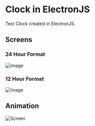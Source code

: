 # Clock in ElectronJS

Text Clock created in ElectronJS.

## Screens

### 24 Hour Format

![image](https://user-images.githubusercontent.com/13375870/64948620-0d841f00-d895-11e9-9154-8806e6f6bf8a.png)

### 12 Hour Format

![image](https://user-images.githubusercontent.com/13375870/64948766-6489f400-d895-11e9-8a4f-a7cf536c5257.png)

## Animation

![Screen](https://user-images.githubusercontent.com/13375870/64950837-f7c52880-d899-11e9-8592-8fb1970af66a.gif)
